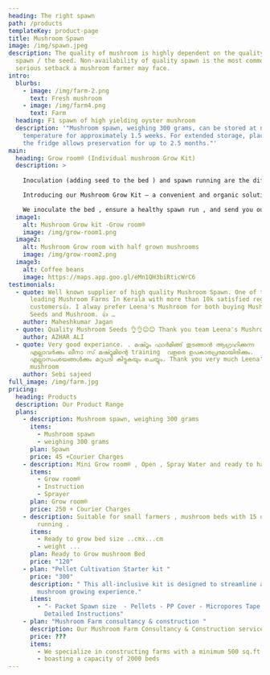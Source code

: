```yaml
---
heading: The right spawn
path: /products
templateKey: product-page
title: Mushroom Spawn
image: /img/spawn.jpeg
description: The quality of mushroom is highly dependent on the quality of the
  spawn / the seed. Non-availability of quality spawn is the most common and
  serious setback a mushroom farmer may face.
intro:
  blurbs:
    - image: /img/farm-2.png
      text: Fresh mushroom
    - image: /img/farm4.png
      text: Farm
  heading: F1 spawn of high yielding oyster mushroom
  description: '"Mushroom spawn, weighing 300 grams, can be stored at normal room
    temperature for approximately 1.5 weeks. For extended storage, placing it in
    the fridge allows preservation for up to 2.5 months."'
main:
  heading: Grow room® (Individual mushroom Grow Kit)
  description: >
    
    Inoculation (adding seed to the bed ) and spawn running are the difficult phases of mushroom growing , this sets people off from mushroom farming , we do that for you . 

    Introducing our Mushroom Grow Kit – a convenient and organic solution that includes everything you need for successful cultivation. From spawn to nutrient-rich medium, it's designed for an easy and fruitful mushroom growing experience. 

    We inoculate the bed , ensure a healthy spawn run , and send you our mini Grow room® . All you have to do is Keep the Grow room in a cool place away from sunlight and sprinkle some water and harvest and use the freshest mushroom straight from your own Grow room. 
  image1:
    alt: Mushroom Grow kit -Grow room®
    image: /img/grow-room1.png
  image2:
    alt: Mushroom Grow room with half grown mushrooms
    image: /img/grow-room2.png
  image3:
    alt: Coffee beans
    image: https://maps.app.goo.gl/eMn1QH3biRticWrC6
testimonials:
  - quote: Well known supplier of high quality Mushroom Spawn. One of the famous and
      leading Mushroom Farms In Kerala with more than 10k satisfied regular
      customers👍. I alway prefer Leena's Mushroom for both buying Mushroom
      Seeds and Mushroom. 👍 …
    author: Maheshkumar Jagan
  - quote: Quality Mushroom Seeds 👌👌😊😊 Thank you team Leena's Mushroom..🤝🤝 …
    author: AZHAR ALI
  - quote: Very good experiance. . മഷ്റൂം ഫാർമിങ്ങ് തുടങ്ങാൻ ആഗ്രഹിക്കുന്ന
      എല്ലാവർക്കും ലീനാ സ് മഷ്റൂമിന്റെ training  വളരെ ഉപകാരപ്രദമായിരിക്കും.
      എല്ലാസംശയങ്ങൾക്കും മറുപടി കിട്ടുകയും ചെയ്യും. Thank you very much Leena's
      mushroom
    author: Sebi sajeed
full_image: /img/farm.jpg
pricing:
  heading: Products
  description: Our Product Range
  plans:
    - description: Mushroom spawn, weighing 300 grams
      items:
        - Mushroom spawn
        - weighing 300 grams
      plan: Spawn
      price: 45 +Courier Charges
    - description: Mini Grow room® , Open , Spray Water and ready to harvest
      items:
        - Grow room®
        - Instruction
        - Sprayer
      plan: Grow room®
      price: 250 + Courier Charges
    - description: Suitable for small farmers , mushroom beds with 15 days of spawn
        running .
      items:
        - Ready to grow bed size ..cmx...cm
        - weight ...
      plan: Ready to Grow mushroom Bed
      price: "120"
    - plan: "Pellet Cultivation Starter kit "
      price: "300"
      description: " This all-inclusive kit is designed to streamline and enhance your
        mushroom growing experience."
      items:
        - "- Packet Spawn size  - Pellets - PP Cover - Micropores Tape -
          Detailed Instructions"
    - plan: "Mushroom Farm consultancy & construction "
      description: Our Mushroom Farm Consultancy & Construction services
      price: ???
      items:
        - We specialize in constructing farms with a minimum 500 sq.ft area
        - boasting a capacity of 2000 beds
---
```

